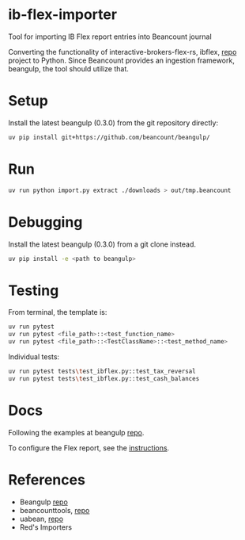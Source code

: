 # ib-flex-importer
Tool for importing IB Flex report entries into Beancount journal

Converting the functionality of interactive-brokers-flex-rs, ibflex, [repo](https://github.com/alensiljak/interactive-brokers-flex-rs) project to Python.
Since Beancount provides an ingestion framework, beangulp, the tool should utilize that.

# Setup

Install the latest beangulp (0.3.0) from the git repository directly:
```sh
uv pip install git+https://github.com/beancount/beangulp/
```

# Run
```sh
uv run python import.py extract ./downloads > out/tmp.beancount
```

# Debugging
Install the latest beangulp (0.3.0) from a git clone instead.
```sh
uv pip install -e <path to beangulp>
```

# Testing
From terminal, the template is:
```sh
uv run pytest
uv run pytest <file_path>::<test_function_name>
uv run pytest <file_path>::<TestClassName>::<test_method_name>
```
Individual tests:
```sh
uv run pytest tests\test_ibflex.py::test_tax_reversal
uv run pytest tests\test_ibflex.py::test_cash_balances
```

# Docs
Following the examples at beangulp [repo](https://github.com/beancount/beangulp/tree/master/examples/).

To configure the Flex report, see the [instructions](report-configuration.md).

# References
- Beangulp [repo](https://github.com/beancount/beangulp)
- beancounttools, [repo](https://github.com/tarioch/beancounttools)
- uabean, [repo](https://github.com/OSadovy/uabean/)
- Red's Importers
